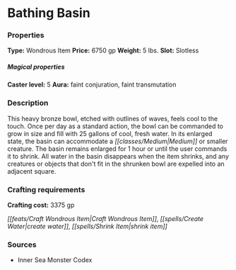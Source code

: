 ﻿---
Title: "Bathing Basin"
Type: "Wondrous Item"
Price: "6750 gp"
Weight: "5 lbs."
Slot: "Slotless"
Caster level: "5"
Aura: "faint conjuration, faint transmutation"
Description: |
  "This heavy bronze bowl, etched with outlines of waves, feels cool to the touch. Once per day as a standard action, the bowl can be commanded to grow in size and fill with 25 gallons of cool, fresh water. In its enlarged state, the basin can accommodate a Medium or smaller creature. The basin remains enlarged for 1 hour or until the user commands it to shrink. All water in the basin disappears when the item shrinks, and any creatures or objects that don't fit in the shrunken bowl are expelled into an adjacent square."
Crafting cost: "3375 gp"
Sources: "['Inner Sea Monster Codex']"
---

# Bathing Basin

### Properties

**Type:** Wondrous Item **Price:** 6750 gp **Weight:** 5 lbs. **Slot:** Slotless

##### Magical properties

**Caster level:** 5 **Aura:** faint conjuration, faint transmutation

### Description

This heavy bronze bowl, etched with outlines of waves, feels cool to the touch. Once per day as a standard action, the bowl can be commanded to grow in size and fill with 25 gallons of cool, fresh water. In its enlarged state, the basin can accommodate a _[[classes/Medium|Medium]]_ or smaller creature. The basin remains enlarged for 1 hour or until the user commands it to shrink. All water in the basin disappears when the item shrinks, and any creatures or objects that don't fit in the shrunken bowl are expelled into an adjacent square.

### Crafting requirements

**Crafting cost:** 3375 gp

_[[feats/Craft Wondrous Item|Craft Wondrous Item]]_, _[[spells/Create Water|create water]]_, _[[spells/Shrink Item|shrink item]]_

### Sources

* Inner Sea Monster Codex